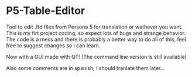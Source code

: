 # P5-Table-Editor
Tool to edit .ftd files from Persona 5 for translation or wathever you want.
This is my firt project coding, so expect lots of bugs and strange behavior. The code is a mess and there is probably a better way to do all of this, feel free to suggest changes so i can learn.

Now with a GUI made with QT! (The command line version is still available)

Also some comments are in spanish, I should tranlate them later...
